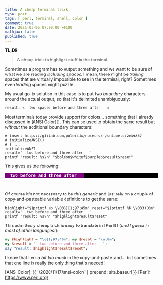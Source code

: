 ```yaml
---
title: A cheap terminal trick
type: post
tags: [ perl, terminal, shell, color ]
comment: true
date: 2021-03-05 07:00:00 +0100
mathjax: false
published: true
---
```


**TL;DR**

> A cheap trick to highlight stuff in the terminal.

Sometimes a program has to output something and we want to be sure of
what we are reading *including spaces*. I mean, there might be
*trailing* spaces that are virtually impossible to see in the terminal,
right? Sometimes even *leading* spaces might puzzle.

My usual go-to solution in this case is to put two *boundary* characters
around the actual output, so that it's delimited unambiguously:

```
result: «  two spaces before and three after   »
```

Most terminals today provide support for colors... something that I
already discussed in [ANSI Color][]. This can be used to obtain the same
result but *without* the additional boundary characters:

```shell
# insert https://gitlab.com/polettix/notechs/-/snippets/2039857
# initializeANSI()
# { ...
initializeANSI
result='  two before and three after   '
printf 'result: %s\n' "$boldon$whitef$purpleb$result$reset"
```

This gives us the following:

<div style="background-color: black">
<tt>
<span style="background-color: purple; color: white; font-weight: bold">&nbsp;&nbsp;two before and three after&nbsp;&nbsp;&nbsp;</span>
</tt>
</div>

&nbsp;

Of course it's not necessary to be *this generic* and just rely on a
couple of copy-and-pasteable variable definitions to get the same:

```shell
highlight="$(printf %b \\033)[1;97;45m" reset="$(printf %b \\033)[0m"
result='  two before and three after   '
printf 'result: %s\n' "$highlight$result$reset"
```

This admittedly cheap trick is easy to translate in [Perl][] (*and I
guess in most of other languages!*):

```perl
my $highlight = "\e[1;97;45m"; my $reset = "\e[0m";
my $result = '  two before and three after   ';
say "result: $highlight$result$reset";
```

I know that I err *a bit too much* in the copy-and-paste land... but
sometimes that one line is really the only thing that's needed!

[ANSI Color]: {{ '/2020/11/17/ansi-color/' | prepend: site.baseurl }}
[Perl]: https://www.perl.org/
